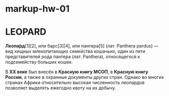 # markup-hw-01

# LEOPARD

**Леопа́рд**[1][2], или барс[3][4], или пантера[5] (лат. Panthera pardus) — вид хищных млекопитающих семейства кошачьих, один из пяти представителей рода пантера (лат. Panthera), относящегося к подсемейству больших кошек.

В **XX веке** был внесён в **Красную книгу МСОП**, в **Красную книгу России**, а также в охранные документы других стран. Однако во многих странах Африки относительно высокая численность леопардов позволяет выделять ежегодно квоту на их добычу.

<!-- [images]: https://cdn.pixabay.com/photo/2017/10/27/20/25/leopard-2895448_960_720.jpg -->

[logo]: https://cdn.pixabay.com/photo/2017/10/27/20/25/leopard-2895448_960_720.jpg "Logo Title Text 2"
